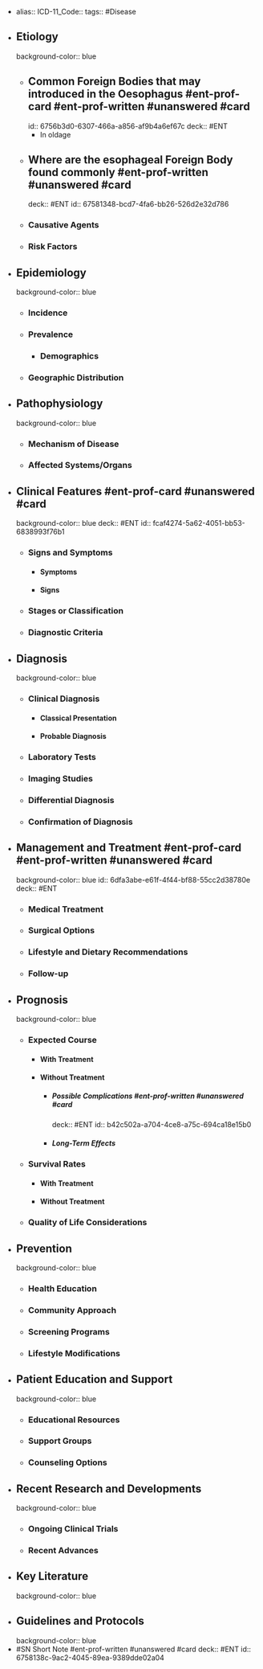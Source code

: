 - alias::
  ICD-11_Code::
  tags:: #Disease
- ## Etiology
  background-color:: blue
  - ## Common Foreign Bodies that may introduced in the Oesophagus #ent-prof-card #ent-prof-written #unanswered #card
    id:: 6756b3d0-6307-466a-a856-af9b4a6ef67c
    deck:: #ENT
    - In oldage
  - ## Where are the esophageal Foreign Body found commonly #ent-prof-written #unanswered #card
    deck:: #ENT
    id:: 67581348-bcd7-4fa6-bb26-526d2e32d786
  - ### Causative Agents
  - ### Risk Factors
- ## Epidemiology
  background-color:: blue
  - ### Incidence
  - ### Prevalence
    - ### Demographics
  - ### Geographic Distribution
- ## Pathophysiology
  background-color:: blue
  - ### Mechanism of Disease
  - ### Affected Systems/Organs
- ## Clinical Features #ent-prof-card #unanswered #card
  background-color:: blue
  deck:: #ENT
  id:: fcaf4274-5a62-4051-bb53-6838993f76b1
  - ### Signs and Symptoms
    - #### Symptoms
    - #### Signs
  - ### Stages or Classification
  - ### Diagnostic Criteria
- ## Diagnosis
  background-color:: blue
  - ### Clinical Diagnosis
    - #### Classical Presentation
    - #### Probable Diagnosis
  - ### Laboratory Tests
  - ### Imaging Studies
  - ### Differential Diagnosis
  - ### Confirmation of Diagnosis
- ## Management and Treatment #ent-prof-card #ent-prof-written #unanswered #card
  background-color:: blue
  id:: 6dfa3abe-e61f-4f44-bf88-55cc2d38780e
  deck:: #ENT
  - ### Medical Treatment
  - ### Surgical Options
  - ### Lifestyle and Dietary Recommendations
  - ### Follow-up
- ## Prognosis
  background-color:: blue
  - ### Expected Course
    - #### With Treatment
    - #### Without Treatment
      - ##### Possible Complications #ent-prof-written #unanswered #card
        deck:: #ENT
        id:: b42c502a-a704-4ce8-a75c-694ca18e15b0
      - ##### Long-Term Effects
  - ### Survival Rates
    - #### With Treatment
    - #### Without Treatment
  - ### Quality of Life Considerations
- ## Prevention
  background-color:: blue
  - ### Health Education
  - ### Community Approach
  - ### Screening Programs
  - ### Lifestyle Modifications
- ## Patient Education and Support
  background-color:: blue
  - ### Educational Resources
  - ### Support Groups
  - ### Counseling Options
- ## Recent Research and Developments
  background-color:: blue
  - ### Ongoing Clinical Trials
  - ### Recent Advances
- ## Key Literature
  background-color:: blue
- ## Guidelines and Protocols
  background-color:: blue
- #SN Short Note #ent-prof-written #unanswered #card
  deck:: #ENT
  id:: 6758138c-9ac2-4045-89ea-9389dde02a04
